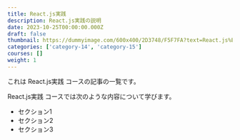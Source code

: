 ```yaml
---
title: React.js実践
description: React.js実践の説明
date: 2023-10-25T00:00:00.000Z
draft: false
thumbnail: https://dummyimage.com/600x400/2D3748/F5F7FA?text=React.js%E5%AE%9F%E8%B7%B5
categories: ['category-14', 'category-15']
courses: []
weight: 1
---
```


これは React.js実践 コースの記事の一覧です。

  React.js実践 コースでは次のような内容について学びます。

  - セクション1
  - セクション2
  - セクション3